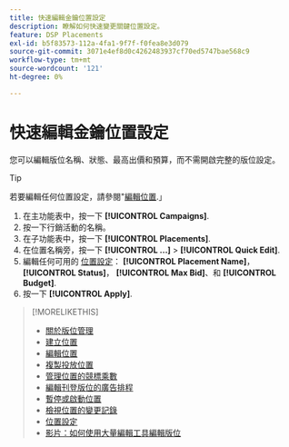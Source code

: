 ```yaml
---
title: 快速編輯金鑰位置設定
description: 瞭解如何快速變更關鍵位置設定。
feature: DSP Placements
exl-id: b5f83573-112a-4fa1-9f7f-f0fea8e3d079
source-git-commit: 3071e4ef8d0c4262483937cf70ed5747bae568c9
workflow-type: tm+mt
source-wordcount: '121'
ht-degree: 0%

---
```


# 快速編輯金鑰位置設定

<!-- Some placements don't have this option. Clarify which placement types aren't eligible -- is it PG placements, or all placements using private inventory? And anything else? -->

您可以編輯版位名稱、狀態、最高出價和預算，而不需開啟完整的版位設定。

>[!TIP]
>
> 若要編輯任何位置設定，請參閱&quot;[編輯位置](/help/dsp/campaign-management/placements/placement-edit.md).」

1. 在主功能表中，按一下 **[!UICONTROL Campaigns]**.
1. 按一下行銷活動的名稱。
1. 在子功能表中，按一下 **[!UICONTROL Placements]**.
1. 在位置名稱旁，按一下  **[!UICONTROL ...]** > **[!UICONTROL Quick Edit]**.
1. 編輯任何可用的 [位置設定](placement-settings.md)：  **[!UICONTROL Placement Name]**， **[!UICONTROL Status]**， **[!UICONTROL Max Bid]**、和 **[!UICONTROL Budget]**.
1. 按一下 **[!UICONTROL Apply]**.

>[!MORELIKETHIS]
>
>* [關於版位管理](placement-about.md)
>* [建立位置](placement-create.md)
>* [編輯位置](placement-edit.md)
>* [複製投放位置](placement-duplicate.md)
>* [管理位置的競標乘數](placement-manage-bid-multipliers.md)
>* [編輯刊登版位的廣告排程](placement-edit-ad-schedule.md)
>* [暫停或啟動位置](placement-pause-activate.md)
>* [檢視位置的變更記錄](placement-change-log.md)
>* [位置設定](placement-settings.md)
>* [影片：如何使用大量編輯工具編輯版位](https://experienceleague.adobe.com/docs/advertising-learn/tutorials/dsp/bulk-edit-placement-tools.html)
